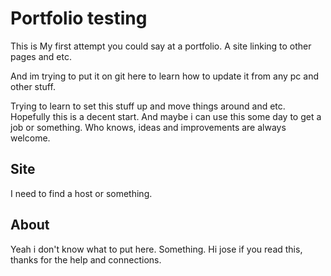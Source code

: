 # Portfolio testing

This is My first attempt you could say at a portfolio. A site linking to other pages and etc.

And im trying to put it on git here to learn how to update it from any pc and other stuff.

Trying to learn to set this stuff up and move things around and etc. Hopefully this is a decent start. And maybe i can use this some day to get a job or something. Who knows, ideas and improvements are always welcome.

## Site

I need to find a host or something.

## About

Yeah i don't know what to put here. Something. Hi jose if you read this, thanks for the help and connections.
